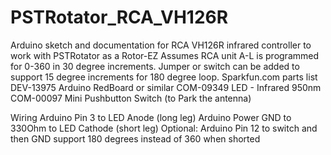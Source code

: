 # PSTRotator_RCA_VH126R
Arduino sketch and documentation for RCA VH126R infrared controller to work with PSTRotator as a Rotor-EZ
Assumes RCA unit A-L is programmed for 0-360 in 30 degree increments.
Jumper or switch can be added to support 15 degree increments for 180 degree loop.
Sparkfun.com parts list
DEV-13975 Arduino RedBoard or similar
COM-09349 LED - Infrared 950nm
COM-00097 Mini Pushbutton Switch (to Park the antenna)

Wiring
Arduino Pin 3 to LED Anode (long leg)
Arduino Power GND to 330Ohm to LED Cathode (short leg)
Optional: Arduino Pin 12 to switch and then GND support 180 degrees instead of 360 when shorted
